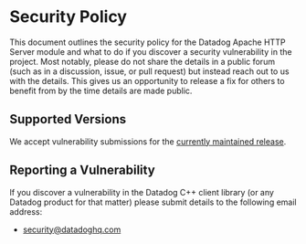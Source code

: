 # Security Policy

This document outlines the security policy for the Datadog Apache HTTP Server module and what to do if you discover a security vulnerability in the project.
Most notably, please do not share the details in a public forum (such as in a discussion, issue, or pull request) but instead reach out to us with the details.
This gives us an opportunity to release a fix for others to benefit from by the time details are made public.

## Supported Versions

We accept vulnerability submissions for the [currently maintained release](https://github.com/DataDog/httpd-dataadog/releases).

## Reporting a Vulnerability

If you discover a vulnerability in the Datadog C++ client library (or any Datadog product for that matter) please submit details to the following email address:

* [security@datadoghq.com](mailto:security@datadoghq.com)
